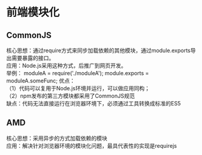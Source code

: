 # 前端模块化
## CommonJS
核心思想：通过require方式来同步加载依赖的其他模块，通过module.exports导出需要暴露的接口。  
应用：Node.js采用这种方式，后推广到网页开发。  
举例：
  moduleA = require('./moduleA');
  module.exports = moduleA.someFunc;
优点：  
（1）代码可以复用于Node.js环境并运行，可以做应用同构；  
（2）npm发布的第三方模块都采用了CommonJS规范  
缺点：代码无法直接运行在浏览器环境下，必须通过工具转换成标准的ES5  

## AMD
核心思想：采用异步的方式加载依赖的模块  
应用：解决针对浏览器环境的模块化问题，最具代表性的实现是requirejs  
